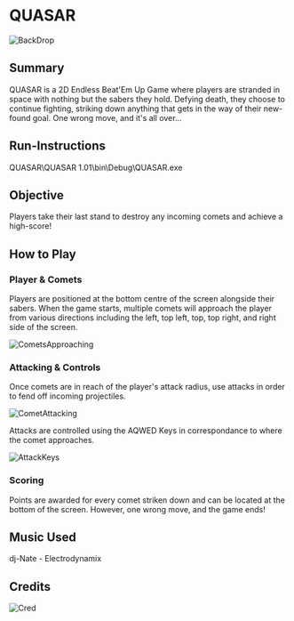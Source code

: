 # QUASAR
![BackDrop](https://user-images.githubusercontent.com/97570310/200952619-3c8f855c-8f6a-4ab6-a827-9456861b4fd1.png)

## Summary
QUASAR is a 2D Endless Beat'Em Up Game where players are stranded in space with nothing but the sabers they hold. Defying death, they choose to continue fighting, striking down anything that gets in the way of their new-found goal. One wrong move, and it's all over...

## Run-Instructions
QUASAR\QUASAR 1.01\bin\Debug\QUASAR.exe

## Objective 
Players take their last stand to destroy any incoming comets and achieve a high-score!

## How to Play
### Player & Comets
Players are positioned at the bottom centre of the screen alongside their sabers. When the game starts, multiple comets will approach the player from various directions including the left, top left, top, top right, and right side of the screen.

![CometsApproaching](https://user-images.githubusercontent.com/97570310/200954929-325da3b0-49fc-4a38-8756-3437f0f30fc1.png)


### Attacking & Controls
Once comets are in reach of the player's attack radius, use attacks in order to fend off incoming projectiles.

![CometAttacking](https://user-images.githubusercontent.com/97570310/200954937-2500beb6-069d-4871-892a-d4ea6672e9cf.png)

Attacks are controlled using the AQWED Keys in correspondance to where the comet approaches. 

![AttackKeys](https://user-images.githubusercontent.com/97570310/200954942-0c5cfcba-fe77-4d13-9173-90a6db0a2322.png)


### Scoring
Points are awarded for every comet striken down and can be located at the bottom of the screen. However, one wrong move, and the game ends!

## Music Used 
dj-Nate - Electrodynamix 

## Credits
![Cred](https://user-images.githubusercontent.com/97570310/200956008-b5096652-f120-411b-b4d6-e68789cae35c.png)
